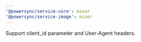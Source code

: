 ```yaml
---
'@powersync/service-core': minor
'@powersync/service-image': minor
---
```


Support client_id parameter and User-Agent headers.
